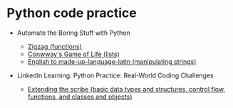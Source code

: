 # Python code practice

- Automate the Boring Stuff with Python
  - [Zigzag (functions)](zigzag.py)
  - [Conwway's Game of Life (lists)](conway.py)
  - [English to made-up-language-latin (manipulating strings)](lat.py)

- LinkedIn Learning: Python Practice: Real-World Coding Challenges
  - [Extending the scribe (basic data types and structures, control flow, functions, and classes and objects) ](extending_the_scribe.py)

